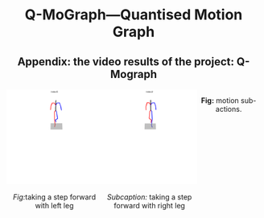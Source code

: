 <h1 align="center">Q-MoGraph—Quantised Motion Graph</h1>
<h2 align="center">Appendix: the video results of the project: Q-Mograph</h2>

<div style="display: flex; justify-content: space-between;">
  <div style="flex-basis: 48%;">
    <img src="results/sub-motion_2.gif" alt="First GIF" width="100%">
    <p align="center"><em>Fig:</em>taking a step forward with left leg </p>
  </div>
  
  <div style="flex-basis: 48%;">
    <img src="results/sub-motion_1.gif" alt="Second GIF" width="100%">
    <p align="center"><em>Subcaption:</em> taking a step forward with right leg</p>
  </div>
  <p align="center"><strong>Fig:</strong> motion sub-actions.</p>
</div>


